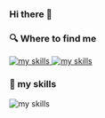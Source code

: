 ### Hi there 👋

### 🔍 Where to find me

<div>
  <a href="https://github.com/DaikiKujirai" target="_blank">
    <img alt="my skills" src="https://skillicons.dev/icons?theme=dark&i=github" />
  </a>

  <a href="https://twitter.com/kujira___" target="_blank">
    <img alt="my skills" src="https://skillicons.dev/icons?theme=dark&i=twitter" />
  </a>
</div>

### 🌱 my skills
<img alt="my skills" src="https://skillicons.dev/icons?theme=dark&perline=20&i=ruby,rails,ts,js,vue,nuxtjs,html,css,docker,mysql,tailwind,vite,aws,git,github,githubactions,idea,neovim" />
